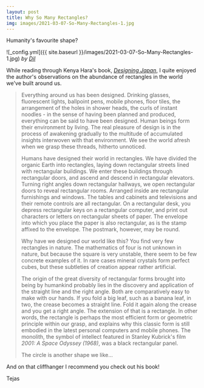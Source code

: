 ```yaml
---
layout: post
title: Why So Many Rectangles?
img: images/2021-03-07-So-Many-Rectangles-1.jpg
---
```


Humanity's favourite shape?  

![_config.yml]({{ site.baseurl }}/images/2021-03-07-So-Many-Rectangles-1.jpg)
*by [Dil](https://unsplash.com/photos/8OECtq8rrNg)*


While reading through Kenya Hara's book, [*Designing Japan*](https://www.amazon.com/Designing-Japan-Future-Built-Aesthetics/dp/4866580151), I quite enjoyed the author's observations on the abundance of rectangles in the world we've built around us. 

> Everything around us has been designed. Drinking glasses, fluorescent lights, ballpoint pens, mobile phones, floor tiles, the arrangement of the holes in shower heads, the curls of instant noodles - in the sense of having been planned and produced, everything can be said to have been designed. Human beings form their environment by living. The real pleasure of design is in the process of awakening gradually to the multitude of accumulated insights interwoven with that environment. We see the world afresh when we grasp these threads, hitherto unnoticed.
>
> Humans have designed their world in rectangles. We have divided the organic Earth into rectangles, laying down rectangular streets lined with rectangular buildings. We enter these buildings through rectangular doors, and ascend and descend in rectangular elevators. Turning right angles down rectangular hallways, we open rectangular doors to reveal rectangular rooms. Arranged inside are rectangular furnishings and windows. The tables and cabinets and televisions and their remote controls are all rectangular. On a rectangular desk, you depress rectangular keys on a rectangular computer, and print out characters or letters on rectangular sheets of paper. The envelope into which you place the paper is also rectangular, as is the stamp affixed to the envelope. The postmark, however, may be round.
> 
> Why have we designed our world like this? You find very few rectangles in nature. The mathematics of four is not unknown in nature, but because the square is very unstable, there seem to be few concrete examples of it. In rare cases mineral crystals form perfect cubes, but these subtleties of creation appear rather artificial.
> 
>The origin of the great diversity of rectangular forms brought into being by humankind probably lies in the discovery and application of the straight line and the right angle. Both are comparatively easy to make with our hands. If you fold a big leaf, such as a banana leaf, in two, the crease becomes a straight line. Fold it again along the crease and you get a right angle. The extension of that is a rectangle. In other words, the rectangle is perhaps the most efficient form or geometric principle within our grasp, and explains why this classic form is still embodied in the latest personal computers and mobile phones. The monolith, the symbol of intellect featured in Stanley Kubrick's film *2001: A Space Odyssey (1968)*, was a black rectangular panel.
>
> The circle is another shape we like...

And on that cliffhanger I recommend you check out his book!

Tejas 
